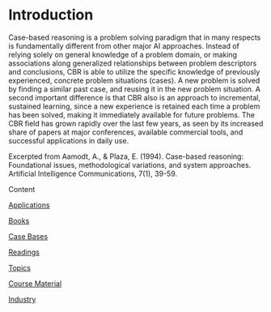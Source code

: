 # Introduction

Case-based reasoning is a problem solving paradigm that in many respects is fundamentally different from other major AI approaches. Instead of relying solely on general knowledge of a problem domain, or making associations along generalized relationships between problem descriptors and conclusions, CBR is able to utilize the specific knowledge of previously experienced, concrete problem situations (cases). A new problem is solved by finding a similar past case, and reusing it in the new problem situation. A second important difference is that CBR also is an approach to incremental, sustained learning, since a new experience is retained each time a problem has been solved, making it immediately available for future problems. The CBR field has grown rapidly over the last few years, as seen by its increased share of papers at major conferences, available commercial tools, and successful applications in daily use.

Excerpted from Aamodt, A., & Plaza, E. (1994). Case-based reasoning: Foundational issues, methodological variations, and system approaches. Artificial Intelligence Communications, 7(1), 39-59.

Content

[Applications](./applications.md)

[Books](./books.md)

[Case Bases](./casebases.md)

[Readings](./readings.md)

[Topics](./topics.md)

[Course Material](./course_material.md)

[Industry](./industry.md)

